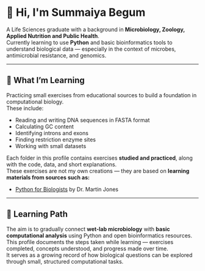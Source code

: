 
# 👋 Hi, I'm Summaiya Begum

A Life Sciences graduate with a background in **Microbiology, Zoology, Applied Nutrition and Public Health**.  
Currently learning to use **Python** and basic bioinformatics tools to understand biological data — especially in the context of microbes, antimicrobial resistance, and genomics.

---

## 🔬 What I’m Learning

Practicing small exercises from educational sources to build a foundation in computational biology.  
These include:

- Reading and writing DNA sequences in FASTA format  
- Calculating GC content  
- Identifying introns and exons  
- Finding restriction enzyme sites  
- Working with small datasets

Each folder in this profile contains exercises **studied and practiced**, along with the code, data, and short explanations.  
These exercises are not my own creations — they are based on **learning materials from sources such as:**
- [Python for Biologists](https://userpages.fu-berlin.de/digga/p4b.pdf) by Dr. Martin Jones  


---

## 🎯 Learning Path

The aim is to gradually connect **wet-lab microbiology** with **basic computational analysis** using Python and open bioinformatics resources.  
This profile documents the steps taken while learning — exercises completed, concepts understood, and progress made over time.  
It serves as a growing record of how biological questions can be explored through small, structured computational tasks.

